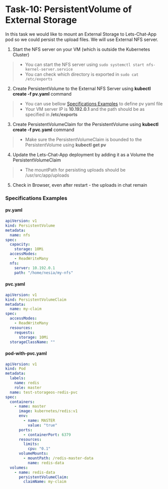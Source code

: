 # Task-10: PersistentVolume of External Storage 
In this task we would like to mount an External Storage to Lets-Chat-App pod so we could persist the upload files.
We will use External NFS server.
1. Start the NFS server on your VM (which is outside the Kubernetes Cluster)
  > * You can start the NFS server using `sudo systemctl start nfs-kernel-server.service`
  > * You can check which directory is exported in `sudo cat /etc/exports`
2. Create PersistentVolume to the External NFS Server using **kubectl create -f pv.yaml** command
  > * You can use bellow [Specifications Examples](#specifications-examples) to define pv yaml file
  > * Your VM server IP is **10.192.0.1** and the path should be as specified in **/etc/exports**
3. Create PersistentVolumeClaim for the PersistentVolume using **kubectl create -f pvc.yaml** command
  > * Make sure the PersistentVolumeClaim is bounded to the PersistentVolume using **kubectl get pv**
4. Update the Lets-Chat-App deployment by adding it as a Volume the PersistentVolumeClaim
  > * The mountPath for persisting uploads should be /usr/src/app/uploads
5. Check in Browser, even after restart - the uploads in chat remain

  
### Specifications Examples
#### pv.yaml
```yaml
apiVersion: v1
kind: PersistentVolume
metadata:
  name: nfs
spec:
  capacity:
    storage: 10Mi
  accessModes:
    - ReadWriteMany
  nfs:
    server: 10.192.0.1
    path: "/home/nesia/my-nfs"
```
#### pvc.yaml
```yaml
apiVersion: v1
kind: PersistentVolumeClaim
metadata:
  name: my-claim
spec:
  accessModes:
    - ReadWriteMany
  resources:
    requests:
      storage: 10Mi
  storageClassName: ""
```

#### pod-with-pvc.yaml
```yaml
apiVersion: v1
kind: Pod
metadata:
  labels:
    name: redis
    role: master
  name: test-storageos-redis-pvc
spec:
  containers:
    - name: master
      image: kubernetes/redis:v1
      env:
        - name: MASTER
          value: "true"
      ports:
        - containerPort: 6379
      resources:
        limits:
          cpu: "0.1"
      volumeMounts:
        - mountPath: /redis-master-data
          name: redis-data
  volumes:
    - name: redis-data
      persistentVolumeClaim:
        claimName: my-claim
```
